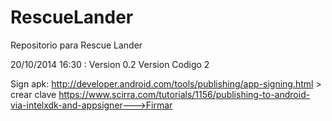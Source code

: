 RescueLander
============

Repositorio para Rescue Lander

20/10/2014 16:30 : Version 0.2 Version Codigo 2

Sign apk:
http://developer.android.com/tools/publishing/app-signing.html > crear clave
https://www.scirra.com/tutorials/1156/publishing-to-android-via-intelxdk-and-appsigner--->Firmar
